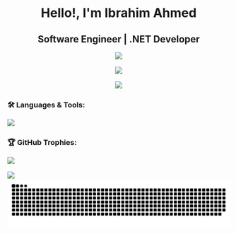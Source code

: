 <h1 align="center">Hello!, I'm Ibrahim Ahmed</h1>

<h2 align="center">Software Engineer | .NET Developer</h2>

<p align="center"> <!-- Google Me -->
  <a href="https://www.linkedin.com/in/ibrahim-ahmed-oo" target="_blank">
    <img src="https://readme-typing-svg.herokuapp.com/?lines=Visit%20my%20LinkedIn%20Profile;I%20Post%20Insightful%20Content;Follow%20to%20get%20New%20Updates&font=Bold%20Code&center=true&height=55&color=30D050&pause=1750&size=20">
  </a>
</p>

<p align="center">
  <img src="https://komarev.com/ghpvc/?username=i-brahim&color=4010B0" height="30"/>
</p>

<p align="center">
  <a href="https://www.linkedin.com/in/ibrahim-ahmed-oo">
    <img src="https://img.shields.io/badge/LinkedIn-0060A0?style=for-the-badge&logo=linkedin&logoColor=white" height="40"/>
  </a>
</p>

<h3 align="left">🛠️ Languages & Tools:</h3>
<p align="left">
  <img src="https://skillicons.dev/icons?i=cpp,cs,dotnet,html,css,bootstrap,js,angular,git,postman,stackoverflow&perline=11"/>
</p>

<h3 align="left">🏆 GitHub Trophies:</h3>
<p align="left">
  <img src="https://github-profile-trophy.vercel.app/?username=i-brahim&theme=onestar&row=1&column=7"/>
</p>

<p align="left">
  <img src="https://github-readme-stats.vercel.app/api/top-langs?username=i-brahim&layout=compact&langs_count=5&theme=codeSTACKr"/>
  <a/> <!-- Snake -->
  <img src="https://raw.githubusercontent.com/platane/snk/output/github-contribution-grid-snake-dark.svg">
</p>

